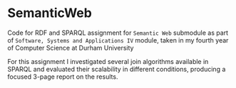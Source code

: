 # SemanticWeb
Code for RDF and SPARQL assignment for `Semantic Web` submodule as part of `Software, Systems and Applications IV` module, taken in my fourth year of Computer Science at Durham University

For this assignment I investigated several join algorithms available in SPARQL and evaluated their scalability in different conditions, producing a focused 3-page report on the results.
